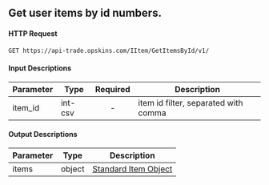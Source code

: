 ## Get user items by id numbers.

#### HTTP Request

`GET https://api-trade.opskins.com/IItem/GetItemsById/v1/`

#### Input Descriptions

Parameter | Type | Required   | Description
--------- | -----| :--------: | -----------
item_id| int-csv | - | item id filter, separated with comma

#### Output Descriptions
Parameter | Type | Description
--------- | ---- | -----------
items | object | [Standard Item Object](/IItem.md#standard-item-object)
